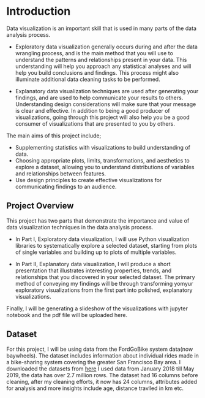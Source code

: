 # Introduction
Data visualization is an important skill that is used in many parts of the data analysis process.

- Exploratory data visualization generally occurs during and after the data wrangling process, and is the main method that you will use to understand the patterns and relationships present in your data. This understanding will help you approach any statistical analyses and will help you build conclusions and findings. This process might also illuminate additional data cleaning tasks to be performed.

- Explanatory data visualization techniques are used after generating your findings, and are used to help communicate your results to others. Understanding design considerations will make sure that your message is clear and effective. In addition to being a good producer of visualizations, going through this project will also help you be a good consumer of visualizations that are presented to you by others.

The main aims of this project include;
- Supplementing statistics with visualizations to build understanding of data.
- Choosing appropriate plots, limits, transformations, and aesthetics to explore a dataset, allowing you to understand  distributions of variables and relationships between features.
- Use design principles to create effective visualizations for communicating findings to an audience.

## Project Overview
This project has two parts that demonstrate the importance and value of data visualization techniques in the data analysis process.

- In Part I, Exploratory data visualization, I will use Python visualization libraries to systematically explore a selected dataset, starting from plots of single variables and building up to plots of multiple variables.

- In Part II, Explanatory data visualization, I will produce a short presentation that illustrates interesting properties, trends, and relationships that you discovered in your selected dataset. The primary method of conveying my findings will be through transforming yomyur exploratory visualizations from the first part into polished, explanatory visualizations.
 
 Finally, I will be generating a slideshow of the visualizations with jupyter notebook and the pdf file will be uploaded here.

 
## Dataset
For this project, I will be using data from the FordGoBike system data(now baywheels). The dataset includes information about individual rides made in a bike-sharing system covering the greater San Francisco Bay area.
I downloaded the datasets from [here](https://s3.amazonaws.com/baywheels-data/index.html) I used data from January 2018 till May 2019, the data has over 2.7 million rows. The dataset had 16 columns before cleaning, after my cleaning efforts, it now has 24 columns, attributes added for analysis and more insights include age, distance travlled in km etc.